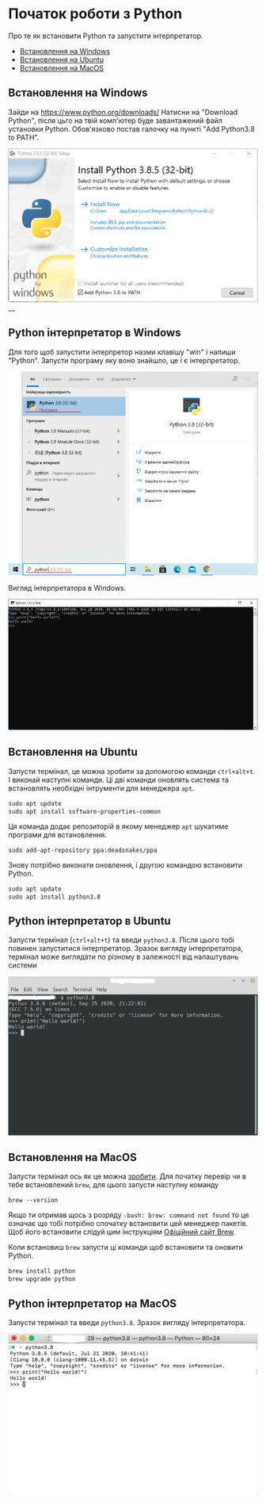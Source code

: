 # Початок роботи з Python
Про те як встановити Python та запустити інтерпретатор.
* [Встановлення на Windows](#Встановлення-на-Windows)
* [Встановлення на Ubuntu](#Встановлення-на-Ubuntu)
* [Встановлення на MacOS](#Python-інтерпретатор-на-MacOS)

## Встановлення на Windows
Зайди на https://www.python.org/downloads/
Натисни на "Download Python", після цьго на твій комп'ютер буде завантажений файл установки Python.
Обов'язково постав галочку на пункті "Add Python3.8 to PATH".

![](../img/wn_installation_screen.png)__

## Python інтерпретатор в Windows
Для того щоб запустити інтерпретор назми клавішу "win" і напиши "Python".
Запусти програму яку воно знайшло, це і є інтерпретатор.

![](../img/wn_run_interpreter.png)

Вигляд інтерпретатора в Windows.

![](../img/wn_interpreter.png)

## Встановлення на Ubuntu
Запусти термінал, це можна зробити за допомогою команди `ctrl+alt+t`.
І виконай наступні команди.
Ці дві команди оновлять система та встановлять необхідні інтрументи для менеджера `apt`.

```
sudo apt update
sudo apt install software-properties-common
```
Ця команда додає репозиторій в якому менеджер `apt` шукатиме програми для встановлення.
```
sudo add-apt-repository ppa:deadsnakes/ppa
```
Знову потрібно виконати оновлення, і другою командою встановити Python.
```
sudo apt update
sudo apt install python3.8
```
## Python інтерпретатор в Ubuntu
Запусти термінал (`ctrl+alt+t`) та введи `python3.8`.
Після цього тобі повинен запуститися інтерпретатор.
Зразок вигляду інтерпретатора, термінал може виглядати по різному в залежності від налаштувань
системи

![](../img/ub_interpreter.png)


## Встановлення на MacOS
Запусти термінал ось як це можна [зробити](https://apple.co/3cAFyRh).
Для початку перевір чи в тебе встановлений `brew`, для цього запусти наступну команду
```
brew --version
```
Якщо ти отримав щось з розряду `-bash: brew: command not found` то це означає що тобі потрібно спочатку встановити цей
менеджер пакетів. Щоб його встановити слідуй цим інструкціям [Офіційний сайт Brew](https://brew.sh/index_uk).

Коли встановиш `brew` запусти ці команди щоб встановити та оновити Python.
```
brew install python
brew upgrade python
```

## Python інтерпретатор на MacOS
Запусти термінал та введи `python3.8`.
Зразок вигляду інтерпретатора.

![](../img/mac_int.png)

